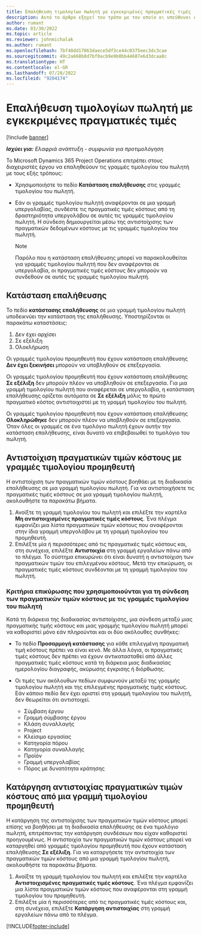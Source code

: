 ```yaml
---
title: Επαλήθευση τιμολογίων πωλητή με εγκεκριμένες πραγματικές τιμές
description: Αυτό το άρθρο εξηγεί τον τρόπο με τον οποίο οι υπεύθυνοι έργου του Microsoft Dynamics 365 Project Operations επαληθεύουν τα τιμολόγια των προμηθευτών με τις πραγματικές τιμές που είχαν εγκριθεί καθώς οι εργολάβοι εκτελούσαν έργο και κατέγραφαν τον χρόνο και τις δαπάνες και το υλικό που χρησιμοποιήθηκαν από τα μέλη της ομάδας έργου.
author: rumant
ms.date: 03/30/2022
ms.topic: article
ms.reviewer: johnmichalak
ms.author: rumant
ms.openlocfilehash: 7bf48dd17063daece5df3ce44c0375eec3dc3cae
ms.sourcegitcommit: 49c2a668b8d7bf0acb9e9b0bb44687e6d3dcaa8c
ms.translationtype: HT
ms.contentlocale: el-GR
ms.lasthandoff: 07/28/2022
ms.locfileid: "9204174"
---
```

# <a name="verification-of-vendor-invoices-with-approved-actuals"></a>Επαλήθευση τιμολογίων πωλητή με εγκεκριμένες πραγματικές τιμές

[!include [banner](../../includes/dataverse-preview.md)]

_**Ισχύει για:** Ελαφριά ανάπτυξη - συμφωνία για προτιμολόγηση_

Το Microsoft Dynamics 365 Project Operations επιτρέπει στους διαχειριστές έργου να επαληθεύουν τις γραμμές τιμολογίου του πωλητή με τους εξής τρόπους:

- Χρησιμοποιήστε το πεδίο **Κατάσταση επαλήθευσης** στις γραμμές τιμολογίου του πωλητή.
- Εάν οι γραμμές τιμολογίου πωλητή αναφέρονται σε μια γραμμή υπεργολαβίας, συνδέστε τις πραγματικές τιμές κόστους από τη δραστηριότητα υπεργολάβου σε αυτές τις γραμμές τιμολογίου πωλητή. Η σύνδεση δημιουργείται μέσω της αντιστοίχισης των πραγματικών δεδομένων κόστους με τις γραμμές τιμολογίου του πωλητή.

    > [!NOTE]
    > Παρόλο που η κατάσταση επαλήθευσης μπορεί να παρακολουθείται για γραμμές τιμολογίου πωλητή που δεν αναφέρονται σε υπεργολαβία, οι πραγματικές τιμές κόστους δεν μπορούν να συνδεθούν σε αυτές τις γραμμές τιμολογίου πωλητή.

## <a name="verification-status"></a>Κατάσταση επαλήθευσης

Το πεδίο **κατάστασης επαλήθευσης** σε μια γραμμή τιμολογίου πωλητή υποδεικνύει την κατάσταση της επαλήθευσης. Υποστηρίζονται οι παρακάτω καταστάσεις:

1. Δεν έχει αρχίσει
2. Σε εξέλιξη
3. Ολοκλήρωση

Οι γραμμές τιμολογίου προμηθευτή που έχουν κατάσταση επαλήθευσης **Δεν έχει ξεκινήσει** μπορούν να υποβληθούν σε επεξεργασία.

Οι γραμμές τιμολογίου προμηθευτή που έχουν κατάσταση επαλήθευσης **Σε εξέλιξη** δεν μπορούν πλέον να υποβληθούν σε επεξεργασία. Για μια γραμμή τιμολογίου πωλητή που αναφέρεται σε υπεργολαβία, η κατάσταση επαλήθευσης ορίζεται αυτόματα σε **Σε εξέλιξη** μόλις το πρώτο πραγματικό κόστος αντιστοιχιστεί με τη γραμμή τιμολογίου του πωλητή.

Οι γραμμές τιμολογίου προμηθευτή που έχουν κατάσταση επαλήθευσης **Ολοκληρώθηκε** δεν μπορούν πλέον να υποβληθούν σε επεξεργασία. Όταν όλες οι γραμμές σε ένα τιμολόγιο πωλητή έχουν αυτήν την κατάσταση επαλήθευσης, είναι δυνατό να επιβεβαιωθεί το τιμολόγιο του πωλητή.

## <a name="match-cost-actuals-to-vendor-invoice-lines"></a>Αντιστοίχιση πραγματικών τιμών κόστους με γραμμές τιμολογίου προμηθευτή

Η αντιστοίχιση των πραγματικών τιμών κόστους βοηθάει με τη διαδικασία επαλήθευσης σε μια γραμμή τιμολογίου πωλητή. Για να αντιστοιχήσετε τις πραγματικές τιμές κόστους σε μια γραμμή τιμολογίου πωλητή, ακολουθήστε τα παρακάτω βήματα.

1. Ανοίξτε τη γραμμή τιμολογίου του πωλητή και επιλέξτε την καρτέλα **Μη αντιστοιχισμένες πραγματικές τιμές κόστους**. Ένα πλέγμα εμφανίζει μια λίστα πραγματικών τιμών κόστους που αναφέρονται στην ίδια γραμμή υπεργολάβου με τη γραμμή τιμολογίου του προμηθευτή.
2. Επιλέξτε μία ή περισσότερες από τις πραγματικές τιμές κόστους και, στη συνέχεια, επιλέξτε **Αντιστοιχία** στη γραμμή εργαλείων πάνω από το πλέγμα. Το σύστημα επικυρώνει ότι είναι δυνατή η αντιστοίχιση των πραγματικών τιμών του επιλεγμένου κόστους. Μετά την επικύρωση, οι πραγματικές τιμές κόστους συνδέονται με τη γραμμή τιμολογίου του πωλητή.

### <a name="validation-criteria-that-are-used-to-link-cost-actuals-to-vendor-invoice-lines"></a>Κριτήρια επικύρωσης που χρησιμοποιούνται για τη σύνδεση των πραγματικών τιμών κόστους με τις γραμμές τιμολογίου του πωλητή

Κατά τη διάρκεια της διαδικασίας αντιστοίχισης, μια σύνδεση μεταξύ μιας πραγματικής τιμής κόστους και μιας γραμμής τιμολογίου πωλητή μπορεί να καθοριστεί μόνο εάν πληρούνται και οι δύο ακόλουθες συνθήκες:

- Το πεδίο **Προσαρμογή κατάστασης** για κάθε επιλεγμένη πραγματική τιμή κόστους πρέπει να είναι κενό. Με άλλα λόγια, οι πραγματικές τιμές κόστους δεν πρέπει να έχουν αντικατασταθεί από άλλες πραγματικές τιμές κόστους κατά τη διάρκεια μιας διαδικασίας ημερολογίου διαγραφής, ακύρωσης έγκρισης ή διόρθωσης.
- Οι τιμές των ακόλουθων πεδίων συμφωνούν μεταξύ της γραμμής τιμολογίου πωλητή και της επιλεγμένης πραγματικής τιμής κόστους. Εάν κάποιο πεδίο δεν έχει οριστεί στη γραμμή τιμολογίου του πωλητή, δεν θεωρείται ότι αντιστοιχεί.

    - Σύμβαση έργου
    - Γραμμή σύμβασης έργου
    - Κλάση συναλλαγής
    - Project
    - Κλείσιμο εργασίας
    - Κατηγορία πόρου
    - Κατηγορία συναλλαγής
    - Προϊόν
    - Γραμμή υπεργολαβίας
    - Πόρος με δυνατότητα κράτησης

## <a name="unmatch-cost-actuals-from-a-vendor-invoice-line"></a>Κατάργηση αντιστοιχίας πραγματικών τιμών κόστους από μια γραμμή τιμολογίου προμηθευτή

Η κατάργηση της αντιστοίχισης των πραγματικών τιμών κόστους μπορεί επίσης να βοηθήσει με τη διαδικασία επαλήθευσης σε ένα τιμολόγιο πωλητή, επιτρέποντας την κατάργηση συνδέσεων που είχαν καθοριστεί προηγουμένως. Η αντιστοιχία των πραγματικών τιμών κόστους μπορεί να καταργηθεί από γραμμές τιμολογίου προμηθευτή που έχουν κατάσταση επαλήθευσης **Σε εξέλιξη**. Για να καταργήσετε την αντιστοιχία των πραγματικών τιμών κόστους από μια γραμμή τιμολογίου πωλητή, ακολουθήστε τα παρακάτω βήματα.

1. Ανοίξτε τη γραμμή τιμολογίου του πωλητή και επιλέξτε την καρτέλα **Αντιστοιχισμένες πραγματικές τιμές κόστους**. Ένα πλέγμα εμφανίζει μια λίστα πραγματικών τιμών κόστους που αναφέρονται στη γραμμή τιμολογίου του προμηθευτή.
2. Επιλέξτε μία ή περισσότερες από τις πραγματικές τιμές κόστους και, στη συνέχεια, επιλέξτε **Κατάργηση αντιστοιχίας** στη γραμμή εργαλείων πάνω από το πλέγμα.

[!INCLUDE[footer-include](../../includes/footer-banner.md)]
